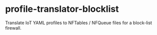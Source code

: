 # profile-translator-blocklist
Translate IoT YAML profiles to NFTables / NFQueue files for a block-list firewall.
